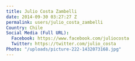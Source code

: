```yaml
---
title: Julio Costa Zambelli
date: 2014-09-30 03:27:27 Z
permalink: users/julio_costa_zambelli
Country: Chile
Social Media (Full URL):
  Facebook: https://www.facebook.com/juliocosta
  Twitter: https://twitter.com/julio_costa
Photo: "/uploads/picture-222-1432073168.jpg"
---
```


